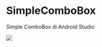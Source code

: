 # SimpleComboBox
Simple ComboBox di Android Studio

<img src="https://github.com/moeslimdecoded/SimpleComboBox/blob/master/Screenshot%20from%202017-10-16%2019-42-12.png">
